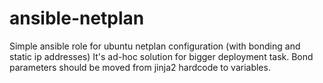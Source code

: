# ansible-netplan

Simple ansible role for ubuntu netplan configuration (with bonding and static ip addresses)
It's ad-hoc solution for bigger deployment task. Bond parameters should be moved from jinja2 hardcode to variables.




